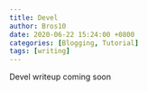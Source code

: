 ```yaml
---
title: Devel
author: Bros10
date: 2020-06-22 15:24:00 +0800
categories: [Blogging, Tutorial]
tags: [writing]
---
```


Devel writeup coming soon
